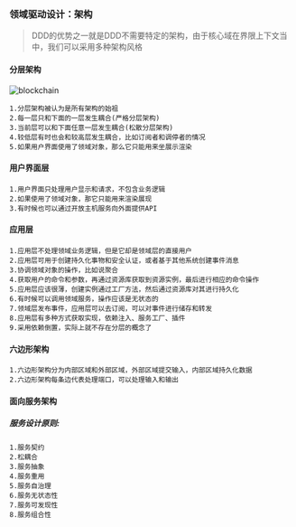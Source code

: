 ### 领域驱动设计：架构

> DDD的优势之一就是DDD不需要特定的架构，由于核心域在界限上下文当中，我们可以采用多种架构风格

#### 分层架构

![blockchain](static/img/layerarcDDD.jpg "算法图谱")

    1.分层架构被认为是所有架构的始祖
    2.每一层只和下面的一层发生耦合(严格分层架构)
    3.当前层可以和下面任意一层发生耦合(松散分层架构)
    4.较低层有时也会和较高层发生耦合，比如订阅者和调停者的情况
    5.如果用户界面使用了领域对象，那么它只能用来坐展示渲染

#### 用户界面层

    1.用户界面只处理用户显示和请求，不包含业务逻辑
    2.如果使用了领域对象，那它只能用来渲染展现
    3.有时候也可以通过开放主机服务向外面提供API

#### 应用层

    1.应用层不处理领域业务逻辑，但是它却是领域层的直接用户
    2.应用层可用于创建持久化事物和安全认证，或者基于其他系统创建事件消息
    3.协调领域对象的操作，比如说聚合
    4.获取用户的命令和参数，再通过资源库获取到资源实例，最后进行相应的命令操作
    5.应用层应该很薄，创建实例通过工厂方法，然后通过资源库对其进行持久化
    6.有时候可以调用领域服务，操作应该是无状态的
    7.领域层发布事件，应用层可以去订阅，可以对事件进行储存和转发
    8.应用层有多种方式获取实现，依赖注入、服务工厂、插件
    9.采用依赖倒置，实际上就不存在分层的概念了

#### 六边形架构

    1.六边形架构分为内部区域和外部区域，外部区域提交输入，内部区域持久化数据
    2.六边形架构每条边代表处理端口，可以处理输入和输出

#### 面向服务架构

##### 服务设计原则:

    1.服务契约
    2.松耦合
    3.服务抽象
    4.服务重用
    5.服务自治理
    6.服务无状态性
    7.服务可发现性
    8.服务组合性

    


